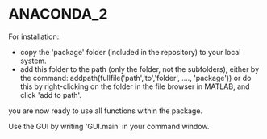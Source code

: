 # ANACONDA_2
For installation:
- copy the 'package' folder (included in the repository) to your local system.
- add this folder to the path (only the folder, not the subfolders), either by the command:
	addpath(fullfile('path','to','folder', ...., 'package'))
  or do this by right-clicking on the folder in the file browser in MATLAB, and click 'add to path'.


you are now ready to use all functions within the package. 

Use the GUI by writing 'GUI.main' in your command window.

